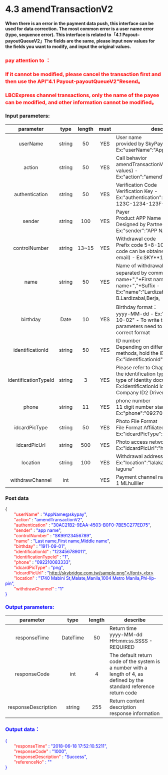 # 4.3 amendTransactionV2
#### When there is an error in the payment data push, this interface can be used for data correction. The most common error is a user name error (typo, sequence error). This interface is related to「4.1 Payout–payoutQueueV2」The fields are the same, please input new values for the fields you want to modify, and input the original values.

### <font color = red>pay attention to ：</font>

 ### <font color = red>If it cannot be modified, please cancel the transaction first and then use the API"4.1 Payout-payoutQueueV2"Resend。</font>

### <font color = red>LBCExpress channel transactions, only the name of the payee can be modified, and other information cannot be modified。</font>

### Input parameters:
| parameter                        |    type     | length   |must|describe|
| :-------------------------: | :-----------: |:-----:|:----:|--------------------------------|  
|userName |string|50|YES|User name<br>  provided by SkyPay Ex:"userName":"AppName@skypay"|
|action|string|50|YES|Call behavior<br>amendTransactionV2(Fixed parameter values) - Ex:"action":"amendTransactionV2"|
|authentication  |string |50|YES| Verification Code<br> Verification Key - Ex:"authentication":"E1234567-123C-1234-123F-A12345670"|
|sender |string|100|YES|Payer <br> Product APP Name (Required: Designed by Partner) <br>Ex:"sender":"APP NAME"|
|controlNumber  |string|13~15|YES|Withdrawal code <br> Prefix code 5+8-10 digits (Prefix code can be obtained from the bound email) - Ex:SKY**12345678|
|name |string |50|YES|Name of withdrawal person <br> separated by commas。  - Last name+","+First name+","+Middle name+","+Suffix - Ex:"name":"Lardizabal,Mary Annalou B.Lardizabal,Berja,|
|birthday|Date|10|YES| Birthday format：<br>yyyy-MM-dd - Ex:"birthday":"1991-10-02" -  To write this field, the parameters need to be filled in the correct format|
|identificationId  |string|50|YES|ID number<br> Depending on different authentication methods, hold the ID number - Ex:"identificationId":"442301922000"|
|identificationTypeId |string |3|YES|Please refer to Chapter 10.3 to obtain the identification type for verifying the type of identity document (bank)<br> Ex:IdentificationId IdentificationType Company ID2 Driver’s License|
|phone |string|11|YES|phone number<br> 11 digit number starting with 09/08 <br> Ex:"phone":"09270348095"|
|idcardPicType |string|50|YES|Photo File Format <br> File Format Affiliated File Name - Ex:"idcardPicType":"jpg"|
|idcardPicUrl|string |500|YES|Photo access network address <br> Ex:"idcardPicUrl":"https://12334"|
|location  |string |100|YES|Withdrawal address <br> Ex:"location":"lalakay los banos laguna"|
|withdrawChannel|int| |YES|Payment channel name <br> 1 MLhuillier  |

### Post data

{<br>
    <font color=red>&ensp;&ensp;&ensp;&ensp;"userName"</font> : <font color=blue>"AppName@skypay"</font>,<br>
    <font color=red>&ensp;&ensp;&ensp;&ensp;"action"</font> : <font color=blue>"amendTransactionV2"</font>,<br>
    <font color=red>&ensp;&ensp;&ensp;&ensp;"authentication"</font> : <font color=blue>"30AC21B2-9EAA-4503-B0F0-7BE5C277ED75"</font>,<br>
    <font color=red>&ensp;&ensp;&ensp;&ensp;"sender"</font> : <font color=blue>"app name"</font>,<br>
    <font color=red>&ensp;&ensp;&ensp;&ensp;"controlNumber"</font> : <font color=blue>"SK99123456789"</font>,<br>
    <font color=red>&ensp;&ensp;&ensp;&ensp;"name"</font> : <font color=blue>"Last name,First name,Middle name"</font>,<br>
    <font color=red>&ensp;&ensp;&ensp;&ensp;"birthday"</font> : <font color=blue>"1911-09-01"</font>,<br>
    <font color=red>&ensp;&ensp;&ensp;&ensp;"identificationId"</font> : <font color=blue>"123456789011"</font>,<br>
    <font color=red>&ensp;&ensp;&ensp;&ensp;"identificationTypeId"</font> : <font color=blue>"1"</font>,<br>
    <font color=red>&ensp;&ensp;&ensp;&ensp;"phone"</font> : <font color=blue>"092210083333"</font>,<br>
    <font color=red>&ensp;&ensp;&ensp;&ensp;"idcardPicType"</font> : <font color=blue>"png"</font>,<br>
    <font color=red>&ensp;&ensp;&ensp;&ensp;"idcardPicUrl"</font> : <font color=blue>"http://skybridge.com.tw/sample.png"</font>,<br>
    <font color=red>&ensp;&ensp;&ensp;&ensp;"location"</font> : <font color=blue>"1740 Mabini St,Malate,Manila,1004 Metro Manila,Phi-líp-pin"</font>,<br>
    <font color=red>&ensp;&ensp;&ensp;&ensp;"withdrawChannel"</font> : <font color=blue>"1"</font><br>
}


### Output parameters:
| parameter                        |    type    | length    |describe|
| :-------------------------: | :-----------: |:-----:|--------------------------------|   
|responseTime  |DateTime|50|Return time <br> yyyy-MM-dd HH:mm:ss.SSSS - REQUIRED|
|responseCode |int|4|The default return code of the system is a number with a length of 4, as defined by the standard reference return code|
|responseDescription |string|255|Return content description <br> response information|

### Output data：

{<br>
    <font color=red>&ensp;&ensp;&ensp;&ensp;"responseTime"</font> : <font color=blue>"2018-06-18 17:52:10.5211"</font>,<br>
    <font color=red>&ensp;&ensp;&ensp;&ensp;"responseCode"</font> : <font color=blue>"1000"</font>,<br>
    <font color=red>&ensp;&ensp;&ensp;&ensp;"responseDescription"</font> : <font color=blue>"Success"</font>,<br>
    <font color=red>&ensp;&ensp;&ensp;&ensp;"referenceNo"</font> : <font color=blue>""</font><br>
}








